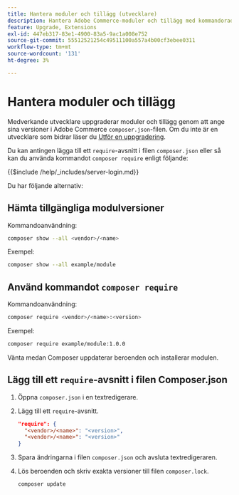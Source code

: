 ```yaml
---
title: Hantera moduler och tillägg (utvecklare)
description: Hantera Adobe Commerce-moduler och tillägg med kommandoradsgränssnittet och Composer-pakethanteraren.
feature: Upgrade, Extensions
exl-id: 447eb317-83e1-4900-83a5-9ac1a008e752
source-git-commit: 55512521254c49511100a557a4b00cf3ebee0311
workflow-type: tm+mt
source-wordcount: '131'
ht-degree: 3%

---
```


# Hantera moduler och tillägg

Medverkande utvecklare uppgraderar moduler och tillägg genom att ange sina versioner i Adobe Commerce `composer.json`-filen. Om du inte är en utvecklare som bidrar läser du [Utför en uppgradering](../implementation/perform-upgrade.md).

Du kan antingen lägga till ett `require`-avsnitt i filen `composer.json` eller så kan du använda kommandot `composer require` enligt följande:

{{$include /help/_includes/server-login.md}}

Du har följande alternativ:

## Hämta tillgängliga modulversioner

Kommandoanvändning:

```bash
composer show --all <vendor>/<name>
```

Exempel:

```bash
composer show --all example/module
```

## Använd kommandot `composer require`

Kommandoanvändning:

```bash
composer require <vendor>/<name>:<version>
```

Exempel:

```bash
composer require example/module:1.0.0
```

Vänta medan Composer uppdaterar beroenden och installerar modulen.

## Lägg till ett `require`-avsnitt i filen Composer.json

1. Öppna `composer.json` i en textredigerare.

1. Lägg till ett `require`-avsnitt.

   ```json
   "require": {
     "<vendor>/<name>": "<version>",
     "<vendor>/<name>": "<version>"
   }
   ```

1. Spara ändringarna i filen `composer.json` och avsluta textredigeraren.

1. Lös beroenden och skriv exakta versioner till filen `composer.lock`.

   ```bash
   composer update
   ```

<!-- Last updated from includes: 2022-09-08 16:00:49 -->
